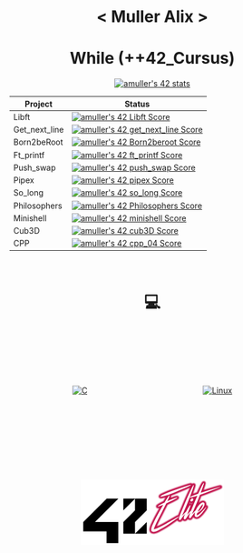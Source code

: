 <h1 align="center">< Muller Alix ></h1>

<h1 align="center">While  (++42_Cursus)</h1>

<div align="center">

[![amuller's 42 stats](https://badge42.vercel.app/api/v2/clb89388900490gk4b4t4wgwm/stats?cursusId=21&coalitionId=48)](https://github.com/JaeSeoKim/badge42)
</div>

<div align="center">
  
|  **Project**   |  **Status**  |              
|---------------------------------------------|---------------------------|
Libft | [![amuller's 42 Libft Score](https://badge42.vercel.app/api/v2/clb89388900490gk4b4t4wgwm/project/2868490)](https://github.com/JaeSeoKim/badge42) |
Get_next_line | [![amuller's 42 get_next_line Score](https://badge42.vercel.app/api/v2/clb89388900490gk4b4t4wgwm/project/2872727)](https://github.com/JaeSeoKim/badge42) |
Born2beRoot | [![amuller's 42 Born2beroot Score](https://badge42.vercel.app/api/v2/clb89388900490gk4b4t4wgwm/project/2876481)](https://github.com/JaeSeoKim/badge42) |
Ft_printf | [![amuller's 42 ft_printf Score](https://badge42.vercel.app/api/v2/clb89388900490gk4b4t4wgwm/project/2881974)](https://github.com/JaeSeoKim/badge42) |
Push_swap | [![amuller's 42 push_swap Score](https://badge42.vercel.app/api/v2/clb89388900490gk4b4t4wgwm/project/2890459)](https://github.com/JaeSeoKim/badge42) |
Pipex | [![amuller's 42 pipex Score](https://badge42.vercel.app/api/v2/clb89388900490gk4b4t4wgwm/project/2900517)](https://github.com/JaeSeoKim/badge42) |
So_long | [![amuller's 42 so_long Score](https://badge42.vercel.app/api/v2/clb89388900490gk4b4t4wgwm/project/2908421)](https://github.com/JaeSeoKim/badge42) |
Philosophers | [![amuller's 42 Philosophers Score](https://badge42.vercel.app/api/v2/clb89388900490gk4b4t4wgwm/project/2912206)](https://github.com/JaeSeoKim/badge42) |
 Minishell | [![amuller's 42 minishell Score](https://badge42.vercel.app/api/v2/clb89388900490gk4b4t4wgwm/project/2928742)](https://github.com/JaeSeoKim/badge42) |
 Cub3D | [![amuller's 42 cub3D Score](https://badge42.vercel.app/api/v2/clb89388900490gk4b4t4wgwm/project/2928742)](https://github.com/JaeSeoKim/badge42) |
 CPP | [![amuller's 42 cpp_04 Score](https://badge42.vercel.app/api/v2/clb89388900490gk4b4t4wgwm/project/2928742)](https://github.com/JaeSeoKim/badge42) |

</div>

<br>
<h1 align="center"> 💻</h1>
<div align="center">  
<a href="https://www.cprogramming.com/" target="_blank"><img style="margin: 100px" src="https://profilinator.rishav.dev/skills-assets/c-original.svg" alt="C" height="75" /></a>  
<a href="https://www.linux.org/" target="_blank"><img style="margin: 100px" src="https://profilinator.rishav.dev/skills-assets/linux-original.svg" alt="Linux" height="75" /></a>  
</div>
<br>
<br>

<p align="center">
<img src="https://github.com/lorenzoedoardofrancesco/lorenzoedoardofrancesco/blob/main/42Elite.png" width="50%" height="50%">
</p>
